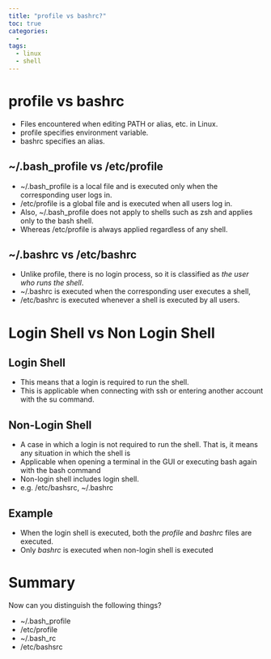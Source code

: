```yaml
---
title: "profile vs bashrc?"
toc: true
categories:
  - 
tags:
  - linux
  - shell
---
```


# profile vs bashrc
- Files encountered when editing PATH or alias, etc. in Linux.
- profile specifies environment variable.
- bashrc specifies an alias.

## ~/.bash_profile vs /etc/profile

- ~/.bash_profile is a local file and is executed only when the corresponding user logs in.
- /etc/profile is a global file and is executed when all users log in.
- Also, ~/.bash_profile does not apply to shells such as zsh and applies only to the bash shell.
- Whereas /etc/profile is always applied regardless of any shell.

## ~/.bashrc vs /etc/bashrc

- Unlike profile, there is no login process, so it is classified as *the user who runs the shell*.
- ~/.bashrc is executed when the corresponding user executes a shell,
- /etc/bashrc is executed whenever a shell is executed by all users.

# Login Shell vs Non Login Shell

## Login Shell
-   This means that a login is required to run the shell.
-   This is applicable when connecting with ssh or entering another account with the su command.

## Non-Login Shell
- A case in which a login is not required to run the shell. That is, it means any situation in which the shell is
- Applicable when opening a terminal in the GUI or executing bash again with the bash command
- Non-login shell includes login shell.
- e.g. /etc/bashsrc, ~/.bashrc

## Example
- When the login shell is executed, both the *profile* and *bashrc* files are executed.
- Only *bashrc* is executed when non-login shell is executed

# Summary
Now can you distinguish the following things?

- ~/.bash_profile
- /etc/profile
- ~/.bash_rc
- /etc/bashsrc